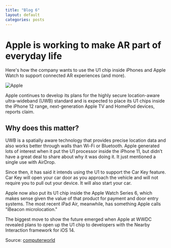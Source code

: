 ```yaml
---
title: "Blog 6"
layout: default
categories: posts
---
```

<html lang="en">
<body>
  <h1>Apple is working to make AR part of everyday life</h1>
  <p>Here's how the company wants to use the U1 chip inside iPhones and Apple Watch to support connected AR experiences (and more).</p>
  
   <img src="https://images.idgesg.net/images/article/2019/09/apple-logo-colors-01-100810554-large.jpg" alt="Apple">

  <p>Apple continues to develop its plans for the highly secure location-aware ultra-wideband (UWB) standard and is expected to place its U1 chips inside the iPhone 12 range, next-generation Apple TV and HomePod devices, reports claim.</p>

  <h2> Why does this matter? </h2>
  
  <p>UWB is a spatially aware technology that provides precise location data and also works better through walls than Wi-Fi or Bluetooth.
 Apple generated lots of interest when it put the U1 processor inside the iPhone 11, but didn’t have a great deal to share about why it was doing it. It just mentioned a        single use with AirDrop.</p>

  <p>Since then, it has said it intends using the U1 to support the Car Key feature. Car Key will open your car door as you approach the vehicle and will not require you to pull out your device. It will also start your car.</p>

<p> Apple now also put its U1 chip inside the Apple Watch Series 6, which makes sense given the value of that product for payment and door entry systems. The most recent iPad Air, meanwhile, has something Apple calls “iBeacon microlocation."</p>

  <p>The biggest move to show the future emerged when Apple at WWDC revealed plans to open up the U1 chip to developers with the Nearby Interaction framework for iOS 14.</p>

Source: <a href="https://www.computerworld.com/">computerworld</a>

</body>
</html>
